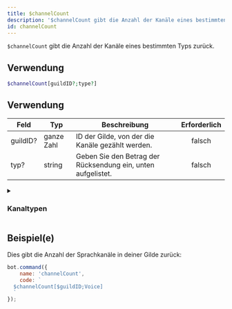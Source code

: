 ```yaml
---
title: $channelCount
description: '$channelCount gibt die Anzahl der Kanäle eines bestimmten Typs zurück.'
id: channelCount
---
```


`$channelCount` gibt die Anzahl der Kanäle eines bestimmten Typs zurück.

## Verwendung

```php
$channelCount[guildID?;type?]
```

## Verwendung

| Feld     | Typ        | Beschreibung                                                 | Erforderlich |
| -------- | ---------- | ------------------------------------------------------------ |:------------:|
| guildID? | ganze Zahl | ID der Gilde, von der die Kanäle gezählt werden.             |    falsch    |
| typ?     | string     | Geben Sie den Betrag der Rücksendung ein, unten aufgelistet. |    falsch    |

<details>
  <summary><h3> Kanaltypen </h3></summary>

| Kanaltyp            |                    |
| ------------------- | ------------------ |
| Text-Kanal          | Text               |
| Sprachkanal         | Stimme             |
| Kategorie           | Kategorie          |
| Stufenkanal         | Teil               |
| Private Thread      | PrivateThread      |
| Öffentlicher Thread | PublicThread       |
| Forum               | Forum              |
| Ankündigungs-Thread | AnkündigungsThread |
| Ankündigungskanal   | Mitteilung         |
| Zuhause             | Gildenverzeichnis  |
| NSFW-Kanal          | NSFW               |
| Direkte Nachricht   | TM                 |
| Alle Kanaltypen     | alle               |

</details>

## Beispiel(e)

Dies gibt die Anzahl der Sprachkanäle in deiner Gilde zurück:

```javascript
bot.command({
    name: 'channelCount',
    code: `
  $channelCount[$guildID;Voice]
  `
});
```
